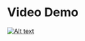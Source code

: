 # Video Demo

[![Alt text](https://img.youtube.com/vi/zJI_qETQ3hQ/0.jpg)](https://www.youtube.com/watch?v=zJI_qETQ3hQ)
